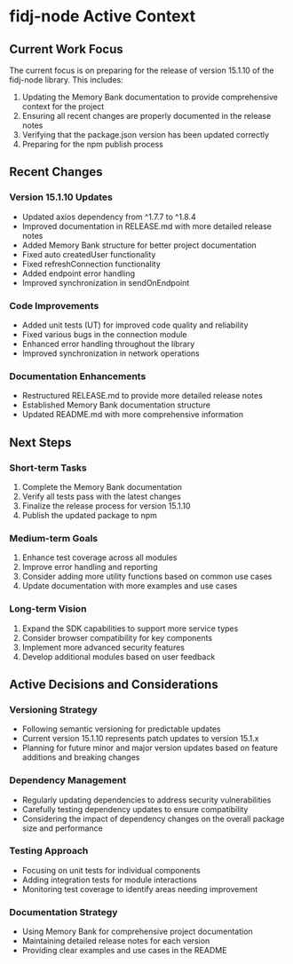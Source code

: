 # fidj-node Active Context

## Current Work Focus

The current focus is on preparing for the release of version 15.1.10 of the fidj-node library. This includes:

1. Updating the Memory Bank documentation to provide comprehensive context for the project
2. Ensuring all recent changes are properly documented in the release notes
3. Verifying that the package.json version has been updated correctly
4. Preparing for the npm publish process

## Recent Changes

### Version 15.1.10 Updates
- Updated axios dependency from ^1.7.7 to ^1.8.4
- Improved documentation in RELEASE.md with more detailed release notes
- Added Memory Bank structure for better project documentation
- Fixed auto createdUser functionality
- Fixed refreshConnection functionality
- Added endpoint error handling
- Improved synchronization in sendOnEndpoint

### Code Improvements
- Added unit tests (UT) for improved code quality and reliability
- Fixed various bugs in the connection module
- Enhanced error handling throughout the library
- Improved synchronization in network operations

### Documentation Enhancements
- Restructured RELEASE.md to provide more detailed release notes
- Established Memory Bank documentation structure
- Updated README.md with more comprehensive information

## Next Steps

### Short-term Tasks
1. Complete the Memory Bank documentation
2. Verify all tests pass with the latest changes
3. Finalize the release process for version 15.1.10
4. Publish the updated package to npm

### Medium-term Goals
1. Enhance test coverage across all modules
2. Improve error handling and reporting
3. Consider adding more utility functions based on common use cases
4. Update documentation with more examples and use cases

### Long-term Vision
1. Expand the SDK capabilities to support more service types
2. Consider browser compatibility for key components
3. Implement more advanced security features
4. Develop additional modules based on user feedback

## Active Decisions and Considerations

### Versioning Strategy
- Following semantic versioning for predictable updates
- Current version 15.1.10 represents patch updates to version 15.1.x
- Planning for future minor and major version updates based on feature additions and breaking changes

### Dependency Management
- Regularly updating dependencies to address security vulnerabilities
- Carefully testing dependency updates to ensure compatibility
- Considering the impact of dependency changes on the overall package size and performance

### Testing Approach
- Focusing on unit tests for individual components
- Adding integration tests for module interactions
- Monitoring test coverage to identify areas needing improvement

### Documentation Strategy
- Using Memory Bank for comprehensive project documentation
- Maintaining detailed release notes for each version
- Providing clear examples and use cases in the README

